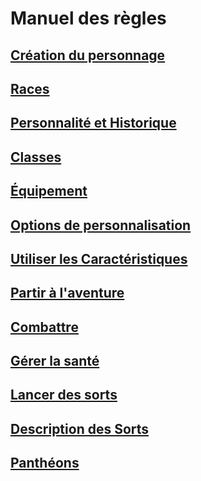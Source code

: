 ﻿# Manuel des règles

## [Création du personnage](hd_beyond1stlevel.md)

## [Races](hd_races.md)

## [Personnalité et Historique](hd_personnality_background.md)

## [Classes](hd_classes.md)

## [Équipement](hd_equipment.md)

## [Options de personnalisation](hd_custom_options.md)

## [Utiliser les Caractéristiques](hd_abilities.md)

## [Partir à l'aventure](hd_adventure.md)

## [Combattre](hd_combat.md)

## [Gérer la santé](hd_manage_health.md)

## [Lancer des sorts](hd_spellcasting.md)

## [Description des Sorts](hd_spells.md)

## [Panthéons](hd_pantheons.md)


